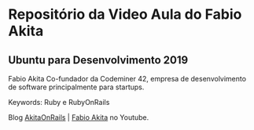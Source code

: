 # Repositório da Video Aula do Fabio Akita 

## Ubuntu para Desenvolvimento 2019

Fabio Akita Co-fundador da Codeminer 42, empresa de desenvolvimento de software principalmente para startups. 

Keywords: Ruby e RubyOnRails

Blog [AkitaOnRails](https://www.akitaonrails.com) | [Fabio Akita](https://www.youtube.com/channel/UCib793mnUOhWymCh2VJKplQ) no Youtube.